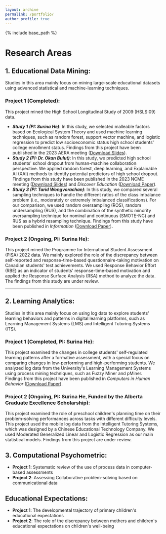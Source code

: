 ```yaml
---
layout: archive
permalink: /portfolio/
author_profile: true
---
```


{% include base_path %}

# Research Areas

## 1. Educational Data Mining: 
Studies in this area mainly focus on mining large-scale educational datasets using advanced statistical and machine-learning techniques.

### Project 1 (Completed): 
This project mined the High School Longitudinal Study of 2009 (HSLS:09) data.
  * **_Study 1 (PI: Surina He)_**: In this study, we selected malleable factors based on Ecological System Theory and used machine learning techniques, such as random forest, support vector machine, and logistic regression to predict low socioeconomic status high school students' college enrollment status. Findings from this project have been published in the 2023 AERA meeting ([Download Slides](files/04_2023AERAHS.pdf)).
  * **_Study 2 (PI: Dr. Okan Bulut)_**: In this study, we predicted high school students' school dropout from human-machine collaboration perspective. We applied random forest, deep learning, and Explainable AI (XAI) methods to identify potential predictors of high school dropout. Findings from this study have been published in the 2023 NCME meeting ([Download Slides](files/08_2023NCMEHW.pdf)) and *Discover Education* ([Download Paper](files/Paper12DroupOut.pdf)).
  * **_Study 3 (PI: Tarid Wongvorachan)_**: In this study, we compared several sampling techniques to handle the different ratios of the
class imbalance problem (i.e., moderately or extremely imbalanced classifications). For our comparison, we used random oversampling
(ROS), random undersampling (RUS), and the combination of the synthetic minority oversampling technique for nominal and continuous (SMOTE-NC) and RUS as a hybrid resampling technique. Findings from this study have been published in *Information* ([Download Paper](files/Paper8Undersampling.pdf)).
  
### Project 2 (Ongoing, PI: Surina He): 
This project mined the Programme for International Student Assessment (PISA) 2022 data. We mainly explored the role of the discrepancy between self-reported and response-time-based questionnaire-taking motivation on Canadian students' test achievements. We used Response Behavior Effort (RBE) as an indicator of students' response-time-based motivation and applied the Response Surface Analysis (RSA) method to analyze the data. The findings from this study are under review.

****************************************************************

## 2. Learning Analytics: 
Studies in this area mainly focus on using log data to explore students' learning behaviors and patterns in digital learning platforms, such as Learning Management Systems (LMS) and Intelligent Tutoring Systems (ITS).

### Project 1 (Completed, PI: Surina He): 
This project examined the changes in college students' self-regulated learning patterns after a formative assessment, with a special focus on comparing changes in low-performing and high-performing students. We analyzed log data from the University's Learning Management Systems using process mining techniques, such as Fuzzy Miner and pMiner. Findings from this project have been published in *Computers in Human Behavior* ([Download Paper](files/Paper9SelfRegulatedLearning.pdf)).
  
### Project 2 (Ongoing, PI: Surina He, Funded by the Alberta Graduate Excellence Scholarship): 
This project examined the role of preschool children's planning time on their problem-solving performances across tasks with different difficulty levels. This project used the mobile log data from the Intelligent Tutoring Systems, which was designed by a Chinese Educational Technology Company. We used Moderated Generalized Linear and Logistic Regression as our main statistical models. Findings from this project are under review.  

## 3. Computational Psychometric:
* **Project 1**: Systematic review of the use of process data in computer-based assessments
* **Project 2**: Assessing Collaborative problem-solving based on communicational data


## Educational Expectations:
* **Project 1**: The developmental trajectory of primary children's educational expectations
* **Project 2**: The role of the discrepancy between mothers and children's educational expectations on children's well-being
